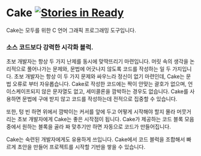 Cake [![Stories in Ready](https://badge.waffle.io/cra16/Cake.png?label=ready&title=Ready)](http://waffle.io/cra16/Cake)
=====

Cake는 모두를 위한 C 언어 그래픽 프로그래밍 도구입니다. 

### 소스 코드보다 강력한 시각화 블럭.

초보 개발자는 항상 두 가지 난제를 동시에 맞딱뜨리기 마련입니다. 머릿 속의 생각을 논리적으로 풀어나가는 문제와, 문법에 어긋나지 않도록 코드를 작성하는 일 두 가지입니다. 초보 개발자는 항상 이 두 가지 문제와 싸우느라 정신이 없기 마련인데, Cake는 문법 오류로 부터 자유롭습니다. Cake로 작성한 코드에는 짝이 안맞는 괄호가 없으며, 언이스케이프되지 않은 문자열도 없고, 세미콜론을 깜박하는 경우도 없습니다. Cake를 사용하면 문법에 구애 받지 않고 코드를 작성하는데 전적으로 집중할 수 있습니다.

또한, 텅 빈 하면 위에서 깜박이는 커서를 앞에 두고 어떻게 시작해야 할지 몰라 머뭇거리는 초보 개발자에게 Cake는 좋은 시작점이 됩니다. Cake가 제공하는 코드 블록 모음 중에서 원하는 블록을 골라 짜 맞추기만 하면 자동으로 코드가 만들어집니다.

Cake는 숙련된 개발자에게도 유용하게 쓰입니다. Cake에서 코드 블럭을 조합해서 빠르게 초안을 만들어 프로젝트를 시작할 기반을 쌓을 수 있습니다.
